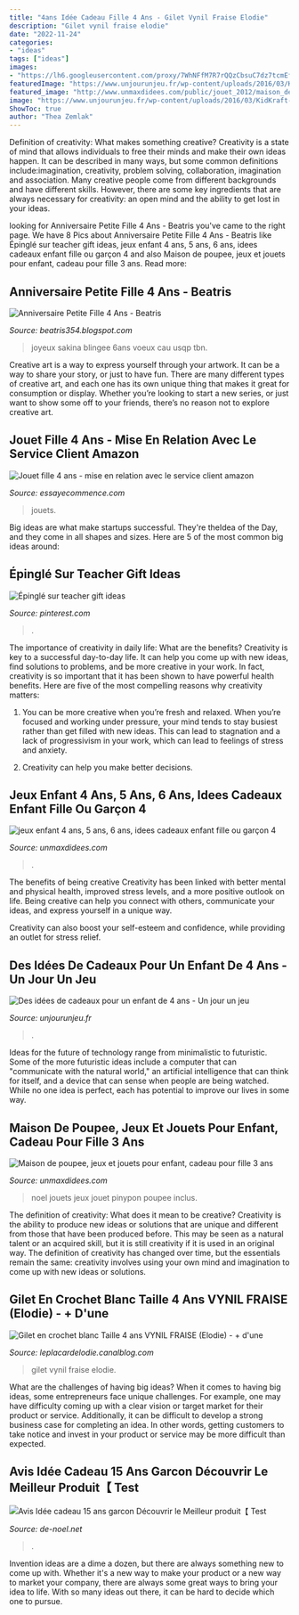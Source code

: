 ```yaml
---
title: "4ans Idée Cadeau Fille 4 Ans - Gilet Vynil Fraise Elodie"
description: "Gilet vynil fraise elodie"
date: "2022-11-24"
categories:
- "ideas"
tags: ["ideas"]
images:
- "https://lh6.googleusercontent.com/proxy/7WhNFfM7R7rQQzCbsuC7dz7tcmEfOTS_qAyYVWVDSkV4ABTzBzT6PYn2pi4BlW9_pQadyoG_2UN7jqWx-b7AWljzcb1OurVP3VSj7L7mdifyLSzb74EgnNrHQahOR4amnwrUx5_LUlGtbw=w1200-h630-p-k-no-nu"
featuredImage: "https://www.unjourunjeu.fr/wp-content/uploads/2016/03/KidKraft-17826-Circuit-de-Train-Bucket-Top-0-2.jpg"
featured_image: "http://www.unmaxdidees.com/public/jouet_2012/maison_de_poupee_2012/.pinypon_jouet_cadeau_fille_3_ans__4_ans__5_ans__6_ans__et_plus__hotel_pinypon_cadeau_fille_original_pour_noel_anniversaire_s.jpg"
image: "https://www.unjourunjeu.fr/wp-content/uploads/2016/03/KidKraft-17826-Circuit-de-Train-Bucket-Top-0-2.jpg"
ShowToc: true
author: "Thea Zemlak"
---
```



Definition of creativity: What makes something creative?
Creativity is a state of mind that allows individuals to free their minds and make their own ideas happen. It can be described in many ways, but some common definitions include:imagination, creativity, problem solving, collaboration, imagination and association. 
Many creative people come from different backgrounds and have different skills. However, there are some key ingredients that are always necessary for creativity: an open mind and the ability to get lost in your ideas.

	

		
looking for Anniversaire Petite Fille 4 Ans - Beatris you've came to the right page. We have 8 Pics about Anniversaire Petite Fille 4 Ans - Beatris like Épinglé sur teacher gift ideas, jeux enfant 4 ans, 5 ans, 6 ans, idees cadeaux enfant fille ou garçon 4 and also Maison de poupee, jeux et jouets pour enfant, cadeau pour fille 3 ans. Read more:
		
    
## Anniversaire Petite Fille 4 Ans - Beatris

<img loading=lazy src="https://lh6.googleusercontent.com/proxy/7WhNFfM7R7rQQzCbsuC7dz7tcmEfOTS_qAyYVWVDSkV4ABTzBzT6PYn2pi4BlW9_pQadyoG_2UN7jqWx-b7AWljzcb1OurVP3VSj7L7mdifyLSzb74EgnNrHQahOR4amnwrUx5_LUlGtbw=w1200-h630-p-k-no-nu" onerror="this.onerror=null;this.src='https://tse2.mm.bing.net/th?id=OIP.wJgBwBlKN2rnyY6gZIztmwAAAA&amp;pid=15.1';" alt="Anniversaire Petite Fille 4 Ans - Beatris">

_Source: beatris354.blogspot.com_

>joyeux sakina blingee 6ans voeux cau usqp tbn. 

	

Creative art is a way to express yourself through your artwork. It can be a way to share your story, or just to have fun. There are many different types of creative art, and each one has its own unique thing that makes it great for consumption or display. Whether you’re looking to start a new series, or just want to show some off to your friends, there’s no reason not to explore creative art.

    
## Jouet Fille 4 Ans - Mise En Relation Avec Le Service Client Amazon

<img loading=lazy src="https://essayecommence.com/ohuhh/HGZWuD-5wyxcIbdy9XGpHgHaHa.jpg" onerror="this.onerror=null;this.src='https://tse3.mm.bing.net/th?id=OIP.gx0Pqo2dAQZmJMral6Y8ngAAAA&amp;pid=15.1';" alt="Jouet fille 4 ans - mise en relation avec le service client amazon">

_Source: essayecommence.com_

>jouets. 

	

Big ideas are what make startups successful. They're theIdea of the Day, and they come in all shapes and sizes. Here are 5 of the most common big ideas around:

    
## Épinglé Sur Teacher Gift Ideas

<img loading=lazy src="https://i.pinimg.com/originals/63/b1/09/63b1091ae033ee54d8686678206e7f54.jpg" onerror="this.onerror=null;this.src='https://tse3.mm.bing.net/th?id=OIP.FzrU8zunT4G97dtUlFyECQAAAA&amp;pid=15.1';" alt="Épinglé sur teacher gift ideas">

_Source: pinterest.com_

>. 

	

The importance of creativity in daily life: What are the benefits?
Creativity is key to a successful day-to-day life. It can help you come up with new ideas, find solutions to problems, and be more creative in your work. In fact, creativity is so important that it has been shown to have powerful health benefits. Here are five of the most compelling reasons why creativity matters: 
1. You can be more creative when you’re fresh and relaxed. When you’re focused and working under pressure, your mind tends to stay busiest rather than get filled with new ideas. This can lead to stagnation and a lack of progressivism in your work, which can lead to feelings of stress and anxiety. 

2. Creativity can help you make better decisions.

    
## Jeux Enfant 4 Ans, 5 Ans, 6 Ans, Idees Cadeaux Enfant Fille Ou Garçon 4

<img loading=lazy src="https://www.unmaxdidees.com/public/jouets_2017/garcon_4-5_ans/.idee_cadeau_fille_ou_garcon_4_ans_pour_visser_et_devisser_cadeau_noel_ou_anniversaire_pas_cher_m.jpg" onerror="this.onerror=null;this.src='https://tse2.mm.bing.net/th?id=OIP.mvcdfb98vuQu4gFsFYoz1AAAAA&amp;pid=15.1';" alt="jeux enfant 4 ans, 5 ans, 6 ans, idees cadeaux enfant fille ou garçon 4">

_Source: unmaxdidees.com_

>. 

	

The benefits of being creative
Creativity has been linked with better mental and physical health, improved stress levels, and a more positive outlook on life.
Being creative can help you connect with others, communicate your ideas, and express yourself in a unique way.

Creativity can also boost your self-esteem and confidence, while providing an outlet for stress relief.

    
## Des Idées De Cadeaux Pour Un Enfant De 4 Ans - Un Jour Un Jeu

<img loading=lazy src="https://www.unjourunjeu.fr/wp-content/uploads/2016/03/KidKraft-17826-Circuit-de-Train-Bucket-Top-0-2.jpg" onerror="this.onerror=null;this.src='https://tse2.mm.bing.net/th?id=OIP.V_sqS4n49R9cDI1RdHgjIAHaHa&amp;pid=15.1';" alt="Des idées de cadeaux pour un enfant de 4 ans - Un jour un jeu">

_Source: unjourunjeu.fr_

>. 

	

Ideas for the future of technology range from minimalistic to futuristic. Some of the more futuristic ideas include a computer that can "communicate with the natural world," an artificial intelligence that can think for itself, and a device that can sense when people are being watched. While no one idea is perfect, each has potential to improve our lives in some way.

    
## Maison De Poupee, Jeux Et Jouets Pour Enfant, Cadeau Pour Fille 3 Ans

<img loading=lazy src="http://www.unmaxdidees.com/public/jouet_2012/maison_de_poupee_2012/.pinypon_jouet_cadeau_fille_3_ans__4_ans__5_ans__6_ans__et_plus__hotel_pinypon_cadeau_fille_original_pour_noel_anniversaire_s.jpg" onerror="this.onerror=null;this.src='https://tse3.mm.bing.net/th?id=OIP.ER3YNlo4TiHAlSvRoaJ-mwAAAA&amp;pid=15.1';" alt="Maison de poupee, jeux et jouets pour enfant, cadeau pour fille 3 ans">

_Source: unmaxdidees.com_

>noel jouets jeux jouet pinypon poupee inclus. 

	

The definition of creativity: What does it mean to be creative?
Creativity is the ability to produce new ideas or solutions that are unique and different from those that have been produced before. This may be seen as a natural talent or an acquired skill, but it is still creativity if it is used in an original way. The definition of creativity has changed over time, but the essentials remain the same: creativity involves using your own mind and imagination to come up with new ideas or solutions.

    
## Gilet En Crochet Blanc Taille 4 Ans VYNIL FRAISE (Elodie) - + D&#039;une

<img loading=lazy src="https://p1.storage.canalblog.com/12/62/623959/80614430.jpg" onerror="this.onerror=null;this.src='https://tse4.mm.bing.net/th?id=OIP.YT0FQaVWjdbu-tzzS9tYRgHaJ4&amp;pid=15.1';" alt="Gilet en crochet blanc Taille 4 ans VYNIL FRAISE (Elodie) - + d&#039;une">

_Source: leplacardelodie.canalblog.com_

>gilet vynil fraise elodie. 

	

What are the challenges of having big ideas?
When it comes to having big ideas, some entrepreneurs face unique challenges. For example, one may have difficulty coming up with a clear vision or target market for their product or service. Additionally, it can be difficult to develop a strong business case for completing an idea. In other words, getting customers to take notice and invest in your product or service may be more difficult than expected.

    
## Avis Idée Cadeau 15 Ans Garcon Découvrir Le Meilleur Produit【 Test

<img loading=lazy src="http://www.de-noel.net/wp-content/uploads/2018/10/idee-cadeau-15-ans-garcon.jpg" onerror="this.onerror=null;this.src='https://tse1.mm.bing.net/th?id=OIP.qEAp44PilnNzxdTvr2rsjwHaE7&amp;pid=15.1';" alt="Avis Idée cadeau 15 ans garcon Découvrir le Meilleur produit【 Test">

_Source: de-noel.net_

>. 

	

Invention ideas are a dime a dozen, but there are always something new to come up with. Whether it's a new way to make your product or a new way to market your company, there are always some great ways to bring your idea to life. With so many ideas out there, it can be hard to decide which one to pursue.

